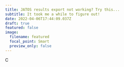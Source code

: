 ```yaml
---
title: JATOS results export not working? Try this...
subtitle: It took me a while to figure out!
date: 2022-04-06T17:44:09.037Z
draft: true
featured: false
image:
  filename: featured
  focal_point: Smart
  preview_only: false
---
```

C